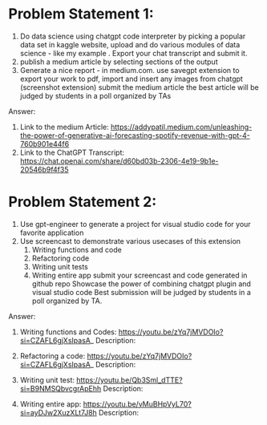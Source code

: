 # Problem Statement 1:

1) Do data science using chatgpt code interpreter by picking a popular data set in kaggle website, upload and do various modules of data science - like my example . Export your chat transcript and submit it. 
2) publish a medium article by selecting sections of the output 
3) Generate a nice report - in medium.com. use savegpt extension to export your work to pdf, import and insert any images from chatgpt (screenshot extension) 
submit the medium article
the best article will be judged by students in a poll organized by TAs

Answer: 
  1) Link to the medium Article:
  https://addypatil.medium.com/unleashing-the-power-of-generative-ai-forecasting-spotify-revenue-with-gpt-4-760b901e44f6
  2) Link to the ChatGPT Transcript:
    https://chat.openai.com/share/d60bd03b-2306-4e19-9b1e-20546b9f4f35

# Problem Statement 2:

1) Use gpt-engineer to generate a project for visual studio code for your favorite application 
2) Use screencast to demonstrate various usecases of this extension
    1) Writing functions and code
    2) Refactoring code
    3) Writing unit tests
    4) Writing entire app
submit your screencast and code generated in github repo
Showcase the power of combining chatgpt plugin and visual studio code 
Best submission will be judged by students in a poll organized by TA.

Answer:
  1) Writing functions and Codes:
     https://youtu.be/zYq7jMVDOIo?si=CZAFL6gjXsIpasA_
     Description: 
     
  2) Refactoring a code:
     https://youtu.be/zYq7jMVDOIo?si=CZAFL6gjXsIpasA_
     Description: 
     
  3) Writing unit test:
     https://youtu.be/Qb3Sml_dTTE?si=B9NMSQbvcgrApEhh
     Description:
     
  4) Writing entire app:
     https://youtu.be/vMuBHpVyL70?si=ayDJw2XuzXLt7J8h
     Description:





